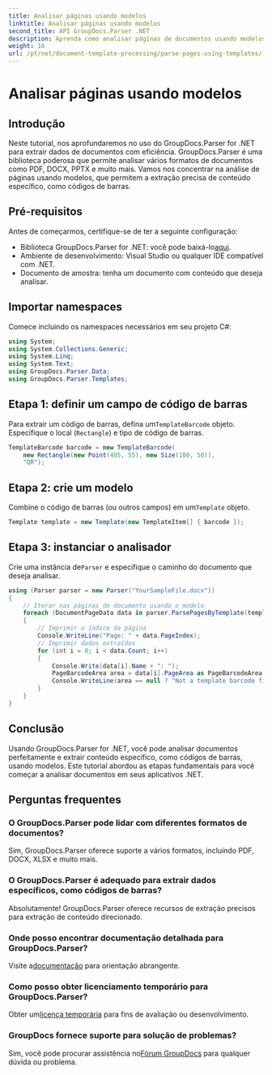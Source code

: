 ```yaml
---
title: Analisar páginas usando modelos
linktitle: Analisar páginas usando modelos
second_title: API GroupDocs.Parser .NET
description: Aprenda como analisar páginas de documentos usando modelos em .NET com GroupDocs.Parser. Extraia conteúdo específico de forma eficiente para suas aplicações.
weight: 16
url: /pt/net/document-template-processing/parse-pages-using-templates/
---
```


# Analisar páginas usando modelos

## Introdução
Neste tutorial, nos aprofundaremos no uso do GroupDocs.Parser for .NET para extrair dados de documentos com eficiência. GroupDocs.Parser é uma biblioteca poderosa que permite analisar vários formatos de documentos como PDF, DOCX, PPTX e muito mais. Vamos nos concentrar na análise de páginas usando modelos, que permitem a extração precisa de conteúdo específico, como códigos de barras.
## Pré-requisitos
Antes de começarmos, certifique-se de ter a seguinte configuração:
-  Biblioteca GroupDocs.Parser for .NET: você pode baixá-lo[aqui](https://releases.groupdocs.com/parser/net/).
- Ambiente de desenvolvimento: Visual Studio ou qualquer IDE compatível com .NET.
- Documento de amostra: tenha um documento com conteúdo que deseja analisar.

## Importar namespaces
Comece incluindo os namespaces necessários em seu projeto C#:
```csharp
using System;
using System.Collections.Generic;
using System.Linq;
using System.Text;
using GroupDocs.Parser.Data;
using GroupDocs.Parser.Templates;
```
## Etapa 1: definir um campo de código de barras
 Para extrair um código de barras, defina um`TemplateBarcode` objeto. Especifique o local (`Rectangle`) e tipo de código de barras.
```csharp
TemplateBarcode barcode = new TemplateBarcode(
    new Rectangle(new Point(405, 55), new Size(100, 50)),
    "QR");
```
## Etapa 2: crie um modelo
 Combine o código de barras (ou outros campos) em um`Template` objeto.
```csharp
Template template = new Template(new TemplateItem[] { barcode });
```
## Etapa 3: instanciar o analisador
 Crie uma instância de`Parser` e especifique o caminho do documento que deseja analisar.
```csharp
using (Parser parser = new Parser("YourSampleFile.docx"))
{
    // Iterar nas páginas do documento usando o modelo
    foreach (DocumentPageData data in parser.ParsePagesByTemplate(template))
    {
        // Imprimir o índice da página
        Console.WriteLine("Page: " + data.PageIndex);
        // Imprimir dados extraídos
        for (int i = 0; i < data.Count; i++)
        {
            Console.Write(data[i].Name + ": ");
            PageBarcodeArea area = data[i].PageArea as PageBarcodeArea;
            Console.WriteLine(area == null ? "Not a template barcode field" : area.Value);
        }
    }
}
```

## Conclusão
Usando GroupDocs.Parser for .NET, você pode analisar documentos perfeitamente e extrair conteúdo específico, como códigos de barras, usando modelos. Este tutorial abordou as etapas fundamentais para você começar a analisar documentos em seus aplicativos .NET.

## Perguntas frequentes
### O GroupDocs.Parser pode lidar com diferentes formatos de documentos?
Sim, GroupDocs.Parser oferece suporte a vários formatos, incluindo PDF, DOCX, XLSX e muito mais.
### O GroupDocs.Parser é adequado para extrair dados específicos, como códigos de barras?
Absolutamente! GroupDocs.Parser oferece recursos de extração precisos para extração de conteúdo direcionado.
### Onde posso encontrar documentação detalhada para GroupDocs.Parser?
 Visite a[documentação](https://tutorials.groupdocs.com/parser/net/) para orientação abrangente.
### Como posso obter licenciamento temporário para GroupDocs.Parser?
 Obter um[licença temporária](https://purchase.groupdocs.com/temporary-license/) para fins de avaliação ou desenvolvimento.
### GroupDocs fornece suporte para solução de problemas?
 Sim, você pode procurar assistência no[Fórum GroupDocs](https://forum.groupdocs.com/c/parser/17) para qualquer dúvida ou problema.